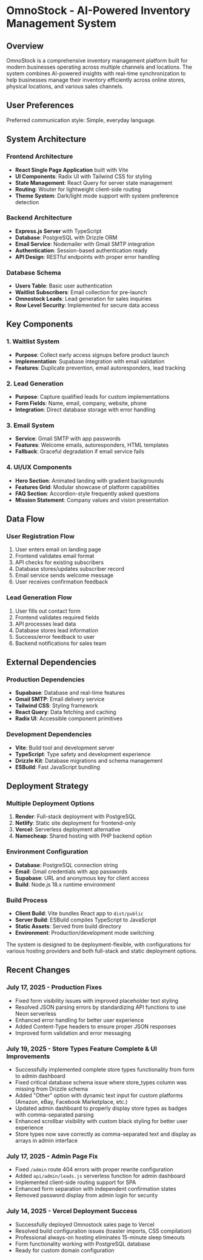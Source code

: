 # OmnoStock - AI-Powered Inventory Management System

## Overview

OmnoStock is a comprehensive inventory management platform built for modern businesses operating across multiple channels and locations. The system combines AI-powered insights with real-time synchronization to help businesses manage their inventory efficiently across online stores, physical locations, and various sales channels.

## User Preferences

Preferred communication style: Simple, everyday language.

## System Architecture

### Frontend Architecture
- **React Single Page Application** built with Vite
- **UI Components**: Radix UI with Tailwind CSS for styling
- **State Management**: React Query for server state management
- **Routing**: Wouter for lightweight client-side routing
- **Theme System**: Dark/light mode support with system preference detection

### Backend Architecture
- **Express.js Server** with TypeScript
- **Database**: PostgreSQL with Drizzle ORM
- **Email Service**: Nodemailer with Gmail SMTP integration
- **Authentication**: Session-based authentication ready
- **API Design**: RESTful endpoints with proper error handling

### Database Schema
- **Users Table**: Basic user authentication
- **Waitlist Subscribers**: Email collection for pre-launch
- **Omnostock Leads**: Lead generation for sales inquiries
- **Row Level Security**: Implemented for secure data access

## Key Components

### 1. Waitlist System
- **Purpose**: Collect early access signups before product launch
- **Implementation**: Supabase integration with email validation
- **Features**: Duplicate prevention, email autoresponders, lead tracking

### 2. Lead Generation
- **Purpose**: Capture qualified leads for custom implementations
- **Form Fields**: Name, email, company, website, phone
- **Integration**: Direct database storage with error handling

### 3. Email System
- **Service**: Gmail SMTP with app passwords
- **Features**: Welcome emails, autoresponders, HTML templates
- **Fallback**: Graceful degradation if email service fails

### 4. UI/UX Components
- **Hero Section**: Animated landing with gradient backgrounds
- **Features Grid**: Modular showcase of platform capabilities
- **FAQ Section**: Accordion-style frequently asked questions
- **Mission Statement**: Company values and vision presentation

## Data Flow

### User Registration Flow
1. User enters email on landing page
2. Frontend validates email format
3. API checks for existing subscribers
4. Database stores/updates subscriber record
5. Email service sends welcome message
6. User receives confirmation feedback

### Lead Generation Flow
1. User fills out contact form
2. Frontend validates required fields
3. API processes lead data
4. Database stores lead information
5. Success/error feedback to user
6. Backend notifications for sales team

## External Dependencies

### Production Dependencies
- **Supabase**: Database and real-time features
- **Gmail SMTP**: Email delivery service
- **Tailwind CSS**: Styling framework
- **React Query**: Data fetching and caching
- **Radix UI**: Accessible component primitives

### Development Dependencies
- **Vite**: Build tool and development server
- **TypeScript**: Type safety and development experience
- **Drizzle Kit**: Database migrations and schema management
- **ESBuild**: Fast JavaScript bundling

## Deployment Strategy

### Multiple Deployment Options
1. **Render**: Full-stack deployment with PostgreSQL
2. **Netlify**: Static site deployment for frontend-only
3. **Vercel**: Serverless deployment alternative
4. **Namecheap**: Shared hosting with PHP backend option

### Environment Configuration
- **Database**: PostgreSQL connection string
- **Email**: Gmail credentials with app passwords
- **Supabase**: URL and anonymous key for client access
- **Build**: Node.js 18.x runtime environment

### Build Process
- **Client Build**: Vite bundles React app to `dist/public`
- **Server Build**: ESBuild compiles TypeScript to JavaScript
- **Static Assets**: Served from build directory
- **Environment**: Production/development mode switching

The system is designed to be deployment-flexible, with configurations for various hosting providers and both full-stack and static deployment options.

## Recent Changes

### July 17, 2025 - Production Fixes
- Fixed form visibility issues with improved placeholder text styling
- Resolved JSON parsing errors by standardizing API functions to use Neon serverless
- Enhanced error handling for better user experience
- Added Content-Type headers to ensure proper JSON responses
- Improved form validation and error messaging

### July 19, 2025 - Store Types Feature Complete & UI Improvements
- Successfully implemented complete store types functionality from form to admin dashboard
- Fixed critical database schema issue where store_types column was missing from Drizzle schema
- Added "Other" option with dynamic text input for custom platforms (Amazon, eBay, Facebook Marketplace, etc.)
- Updated admin dashboard to properly display store types as badges with comma-separated parsing
- Enhanced scrollbar visibility with custom black styling for better user experience
- Store types now save correctly as comma-separated text and display as arrays in admin interface

### July 17, 2025 - Admin Page Fix
- Fixed `/admin` route 404 errors with proper rewrite configuration
- Added `api/admin/leads.js` serverless function for admin dashboard
- Implemented client-side routing support for SPA
- Enhanced form separation with independent confirmation states
- Removed password display from admin login for security

### July 14, 2025 - Vercel Deployment Success
- Successfully deployed Omnostock sales page to Vercel
- Resolved build configuration issues (toaster imports, CSS compilation)
- Professional always-on hosting eliminates 15-minute sleep timeouts
- Form functionality working with PostgreSQL database
- Ready for custom domain configuration